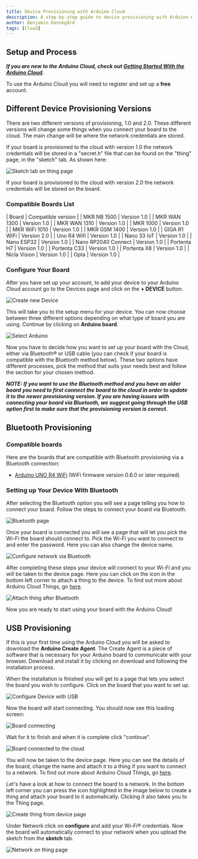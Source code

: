 ```yaml
---
title: Device Provisioning with Arduino Cloud
description: A step-by-step guide to device provisioning with Arduino Cloud.
author: Benjamin Dannegård
tags: [Cloud]
---
```


## Setup and Process

***If you are new to the Arduino Cloud, check out [Getting Started With the Arduino Cloud](/arduino-cloud/getting-started/iot-cloud-getting-started).***

To use the Arduino Cloud you will need to register and set up a **free** account.


## Different Device Provisioning Versions

There are two different versions of provisioning, 1.0 and 2.0. These different versions will change some things when you connect your board to the cloud. The main change will be where the network credentials are stored.

If your board is provisioned to the cloud with version 1.0 the network credentials will be stored in a "secret.h" file that can be found on the "thing" page, in the "sketch" tab. As shown here:

![Sketch tab on thing page]()

If your board is provisioned to the cloud with version 2.0 the network credentials will be stored on the board.

### Compatible Boards List

| Board | Compatible version |
| MKR NB 1500 | Version 1.0 |
| MKR WAN 1300 | Version 1.0 |
| MKR WAN 1310 | Version 1.0 |
| MKR 1000 | Version 1.0 |
| MKR WiFi 1010 | Version 1.0 |
| MKR GSM 1400 | Version 1.0 |
| GIGA R1 WiFi | Version 2.0 |
| Uno R4 Wifi | Version 1.0 |
| Nano 33 IoT | Version 1.0 |
| Nano ESP32 | Version 1.0 |
| Nano RP2040 Connect | Version 1.0 |
| Portenta H7 | Version 1.0 |
| Portenta C33 | Version 1.0 |
| Portenta X8 | Version 1.0 |
| Nicla Vision | Version 1.0 |
| Opta | Version 1.0 |

### Configure Your Board

After you have set up your account, to add your device to your Arduino Cloud account go to the Devices page and click on the **+ DEVICE** button.

![Create new Device](assets/creating-new-device.png)

This will take you to the setup menu for your device. You can now choose between three different options depending on what type of board you are using. Continue by clicking on **Arduino board**.

![Select Arduino](assets/selecting-board-type.png)

Now you have to decide how you want to set up your board with the Cloud, either via Bluetooth® or USB cable (you can check if your board is compatible with the Bluetooth method below). These two options have different processes, pick the method that suits your needs best and follow the section for your chosen method.

***NOTE: If you want to use the Bluetooth method and you have an older board you need to first connect the board to the cloud in order to update it to the newer provisioning version. If you are having issues with connecting your board via Bluetooth, we suggest going through the USB option first to make sure that the provisioning version is correct.***

## Bluetooth Provisioning

### Compatible boards

Here are the boards that are compatible with Bluetooth provisioning via a Bluetooth connection:

- [Arduino UNO R4 WiFi](https://docs.arduino.cc/hardware/uno-r4-wifi/) (WiFi firmware version 0.6.0 or later required)

### Setting up Your Device With Bluetooth

After selecting the Bluetooth option you will see a page telling you how to connect your board. Follow the steps to connect your board via Bluetooth.

![Bluetooth page](assets/connect-with-bluetooth.png)

Once your board is connected you will see a page that will let you pick the Wi-Fi the board should connect to. Pick the Wi-Fi you want to connect to and enter the password. Here you can also change the device name.

![Configure network via Bluetooth](assets/connect-to-network-bluetooth.png)

After completing these steps your device will connect to your Wi-Fi and you will be taken to the device page. Here you can click on the icon in the bottom left corner to attach a thing to the device. To find out more about Arduino Cloud Things, go [here](https://docs.arduino.cc/arduino-cloud/cloud-interface/things/).

![Attach thing after Bluetooth](assets/attach-thing-to-bluetooth.png)

Now you are ready to start using your board with the Arduino Cloud!

## USB Provisioning

If this is your first time using the Arduino Cloud you will be asked to download the **Arduino Create Agent**. The Create Agent is a piece of software that is necessary for your Arduino board to communicate with your browser. Download and install it by clicking on download and following the installation process.

When the installation is finished you will get to a page that lets you select the board you wish to configure. Click on the board that you want to set up.

![Configure Device with USB](assets/connect-with-usb.png)

Now the board will start connecting. You should now see this loading screen:

![Board connecting](assets/connecting-with-usb-loading.png)

Wait for it to finish and when it is complete click "continue".

![Board connected to the cloud](assets/succesfull-connection-with-usb.png)

You will now be taken to the device page. Here you can see the details of the board, change the name and attach it to a thing if you want to connect to a network. To find out more about Arduino Cloud Things, go [here](https://docs.arduino.cc/arduino-cloud/cloud-interface/things/).

Let's have a look at how to connect the board to a network. In the bottom left corner you can press the icon highlighted in the image below to create a thing and attach your board to it automatically. Clicking it also takes you to the Thing page.

![Create thing from device page](assets/device-overview-usb.png)

Under Network click on **configure** and add your Wi-Fi® credentials. Now the board will automatically connect to your network when you upload the sketch from the **sketch** tab.

![Network on thing page](assets/network-config-thing-page.png)
